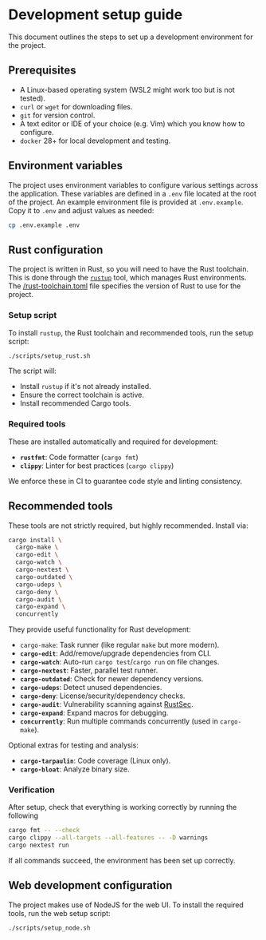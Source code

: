 # Development setup guide

This document outlines the steps to set up a development environment for the
project.

## Prerequisites

- A Linux-based operating system (WSL2 might work too but is not tested).
- `curl` or `wget` for downloading files.
- `git` for version control.
- A text editor or IDE of your choice (e.g. Vim) which you know how to
  configure.
- `docker` 28+ for local development and testing.

## Environment variables

The project uses environment variables to configure various settings across the
application. These variables are defined in a `.env` file located at the root of
the project. An example environment file is provided at `.env.example`. Copy it
to `.env` and adjust values as needed:

```bash
cp .env.example .env
```

## Rust configuration

The project is written in Rust, so you will need to have the Rust toolchain.
This is done through the [`rustup`](https://rustup.rs/) tool, which manages Rust
environments. The [/rust-toolchain.toml](/rust-toolchain.toml) file specifies
the version of Rust to use for the project.

### Setup script

To install `rustup`, the Rust toolchain and recommended tools, run the setup
script:

```bash
./scripts/setup_rust.sh
```

The script will:

- Install `rustup` if it's not already installed.
- Ensure the correct toolchain is active.
- Install recommended Cargo tools.

### Required tools

These are installed automatically and required for development:

- **`rustfmt`**: Code formatter (`cargo fmt`)
- **`clippy`**: Linter for best practices (`cargo clippy`)

We enforce these in CI to guarantee code style and linting consistency.

## Recommended tools

These tools are not strictly required, but highly recommended. Install via:

```bash
cargo install \
  cargo-make \
  cargo-edit \
  cargo-watch \
  cargo-nextest \
  cargo-outdated \
  cargo-udeps \
  cargo-deny \
  cargo-audit \
  cargo-expand \
  concurrently
```

They provide useful functionality for Rust development:

- `cargo-make`: Task runner (like regular `make` but more modern).
- **`cargo-edit`**: Add/remove/upgrade dependencies from CLI.
- **`cargo-watch`**: Auto-run `cargo test`/`cargo run` on file changes.
- **`cargo-nextest`**: Faster, parallel test runner.
- **`cargo-outdated`**: Check for newer dependency versions.
- **`cargo-udeps`**: Detect unused dependencies.
- **`cargo-deny`**: License/security/dependency checks.
- **`cargo-audit`**: Vulnerability scanning against
  [RustSec](https://rustsec.org/).
- **`cargo-expand`**: Expand macros for debugging.
- **`concurrently`**: Run multiple commands concurrently (used in `cargo-make`).

Optional extras for testing and analysis:

- **`cargo-tarpaulin`**: Code coverage (Linux only).
- **`cargo-bloat`**: Analyze binary size.

### Verification

After setup, check that everything is working correctly by running the following

```bash
cargo fmt -- --check
cargo clippy --all-targets --all-features -- -D warnings
cargo nextest run
```

If all commands succeed, the environment has been set up correctly.

## Web development configuration

The project makes use of NodeJS for the web UI. To install the required tools,
run the web setup script:

```bash
./scripts/setup_node.sh
```

